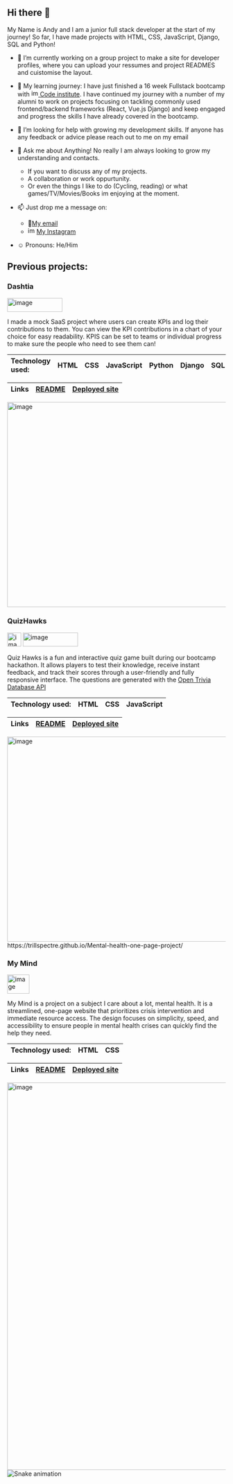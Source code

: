 ## Hi there 👋
My Name is Andy and I am a junior full stack developer at the start of my journey! So far, I have made projects with HTML, CSS, JavaScript, Django, SQL and Python!
- 🔭 I’m currently working on a group project to make a site for developer profiles, where you can upload your ressumes and project READMES and cuistomise the layout.   

- 🌱 My learning journey: I have just finished a 16 week Fullstack bootcamp with [<img width="16" height="16" alt="image" src="https://github.com/user-attachments/assets/97217ae9-4d20-4140-bd45-dbeb06a9e1e6" />
Code institute](https://codeinstitute.net/). I have continued my journey with a number of my alumni to  work on projects focusing on tackling commonly used frontend/backend frameworks (React, Vue.js Django) and keep engaged and progress the skills I have already covered in the bootcamp.

- 🤔 I’m looking for help with growing my development skills. If anyone has any feedback or advice please reach out to me on my email 

- 💬 Ask me about Anything! No really I am always looking to grow my understanding and contacts. 
  - If you want to discuss any of my projects.
  - A collaboration or work oppurtunity. 
  - Or even the things I like to do (Cycling, reading) or what games/TV/Movies/Books im enjoying at the moment.

- 📫 Just drop me a message on:
  - 📧[My email](mailto:andrewbullimore@gmail.com)
  - <img width="16" height="16" alt="image" src="https://github.com/user-attachments/assets/e9e7bd66-90bf-437e-8e96-8d57f8d83e49" /> [My Instagram](https://www.instagram.com/trillspectre/)

- ☺️ Pronouns: He/Him


## Previous projects:
### Dashtia
<img width="127" height="32" alt="image" src="https://github.com/user-attachments/assets/9f9f6cd7-c390-4637-95ed-5335a06fe900" />

I made a mock SaaS project where users can create KPIs and log their contributions to them. You can view the KPI contributions in a chart of your choice for easy readability. KPIS can be set to teams or individual progress to make sure the people who need to see them can!

| Technology used:  | HTML | CSS | JavaScript | Python | Django | SQL |
| :---------------- | :--: | :-: | :--------: | :----: | :----: | :-: |

| Links | [README](https://github.com/Trillspectre/dashtia/blob/main/README.md) | [Deployed site](https://dashtia-a4f2cf03bc67.herokuapp.com/) |
| :---- | :-----: | :------------: |

[<img width="953" height="473" alt="image" src="https://github.com/user-attachments/assets/c84b98c1-de33-49ac-9d56-f0175f62fd45" />](https://github.com/Trillspectre/dashtia/blob/main/.github/images/create%20teams%20and%20add%20members%20data%20feature.gif)

### QuizHawks
<img width="32" height="32" alt="image" src="https://github.com/user-attachments/assets/6cc2c3f7-f123-48b1-a6cb-cd98fc17f5eb" />
<img width="127" height="32" alt="image" src="https://github.com/user-attachments/assets/2bf6dad2-26f8-47db-b347-df789f38450d" />

Quiz Hawks is a fun and interactive quiz game built during our bootcamp hackathon.
It allows players to test their knowledge, receive instant feedback, and track their scores through a user-friendly and fully responsive interface.
The questions are generated with the [Open Trivia Database API](https://opentdb.com/)

| Technology used:  | HTML | CSS | JavaScript |
| :---------------- | :--: | :-: | :--------: |

| Links | [README](https://github.com/DanBaloiu/dev-hawks-quiz/blob/main/README.md) | [Deployed site](https://danbaloiu.github.io/dev-hawks-quiz/) |
| :---- | :-----: | :------------: |

<img width="953" height="473" alt="image" src="https://github.com/user-attachments/assets/2a674caa-7682-4f63-8bd4-12a519e2d813" />
https://trillspectre.github.io/Mental-health-one-page-project/

### My Mind
<img width="51" height="44" alt="image" src="https://github.com/user-attachments/assets/c2e5e22e-c005-469a-b4d7-f3718a210735" />


My Mind is a project on a subject I care about a lot, mental health. It is a streamlined, one-page website that prioritizes crisis intervention and immediate resource access. The design focuses on simplicity, speed, and accessibility to ensure people in mental health crises can quickly find the help they need.

| Technology used:  | HTML | CSS | 
| :---------------- | :--: | :-: | 

| Links | [README](https://github.com/Trillspectre/Mental-health-one-page-project/blob/main/README.md) | [Deployed site](https://trillspectre.github.io/Mental-health-one-page-project/) |
| :---- | :-----: | :------------: |

<img width="992" height="894" alt="image" src="https://github.com/user-attachments/assets/f19ef415-6b56-4a64-bf23-2eca3f092168" />

<img src="https://raw.githubusercontent.com/Trillspectre/Trillspectre/output/snake.svg" alt="Snake animation" />

<!--
**Trillspectre/Trillspectre** is a ✨ _special_ ✨ repository because its `README.md` (this file) appears on your GitHub profile.

-->
